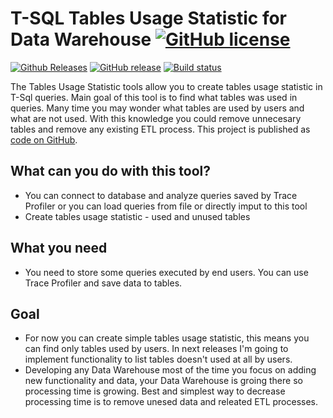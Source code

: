 # T-SQL Tables Usage Statistic for Data Warehouse   [![GitHub license](https://img.shields.io/github/license/LKrysik/TablesUsageStatistic.svg)](https://github.com/LKrysik/TablesUsageStatistic/blob/master/LICENSE)


[![Github Releases](https://img.shields.io/github/downloads/LKrysik/TablesUsageStatistic/latest/total.svg)](https://github.com/LKrysik/TablesUsageStatistic/releases/latest) [![GitHub release](https://img.shields.io/github/release/LKrysik/TablesUsageStatistic.svg)](https://github.com/LKrysik/TablesUsageStatistic/releases) [![Build status](https://tablesusagestatistic.visualstudio.com/TablesUsageStatistic/_apis/build/status/TablesUsageStatistic.svg)](https://tablesusagestatistic.visualstudio.com/TablesUsageStatistic/_apis/build/status/TablesUsageStatistic)


The Tables Usage Statistic tools allow you to create tables usage statistic in T-Sql queries. Main goal of this tool is to find what tables was used in queries. Many time you may wonder what tables are used by users and what are not used. With this knowledge you could remove unnecesary tables and remove any existing ETL process.
This project is published as [code on GitHub](https://github.com/LKrysik/TablesUsageStatistic/).


## What can you do with this tool?

- You can connect to database and analyze queries saved by Trace Profiler or you can load queries from file or directly imput to this tool
- Create tables usage statistic - used and unused tables 

## What you need

- You need to store some queries executed by end users. You can use Trace Profiler and save data to tables. 

## Goal

- For now you can create simple tables usage statistic, this means you can find only tables used by users. In next releases I'm going to implement functionality to list tables doesn't used at all by users.
- Developing any Data Warehouse most of the time you focus on adding new functionality and data, your Data Warehouse is groing there so processing time is growing. Best and simplest way to decrease processing time is to remove unesed data and releated ETL processes.

